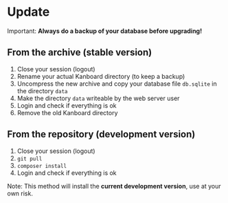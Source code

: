 Update
======

Important: **Always do a backup of your database before upgrading!**

From the archive (stable version)
---------------------------------

1. Close your session (logout)
2. Rename your actual Kanboard directory (to keep a backup)
3. Uncompress the new archive and copy your database file `db.sqlite` in the directory `data`
4. Make the directory `data` writeable by the web server user
5. Login and check if everything is ok
6. Remove the old Kanboard directory


From the repository (development version)
-----------------------------------------

1. Close your session (logout)
2. `git pull`
3. `composer install`
3. Login and check if everything is ok

Note: This method will install the **current development version**, use at your own risk.
